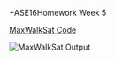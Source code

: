 +ASE16Homework Week 5

[MaxWalkSat Code](./MaxWalkSat.py)

![MaxWalkSat Output](https://raw.githubusercontent.com/fairanswers/fss16joe/master/code/5/_mws.png)





